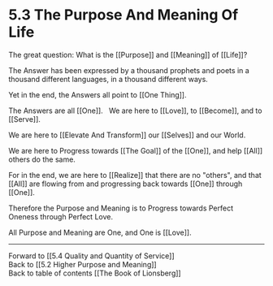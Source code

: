 # 5.3 The Purpose And Meaning Of Life

The great question: What is the [[Purpose]] and [[Meaning]] of [[Life]]? 

The Answer has been expressed by a thousand prophets and poets in a thousand different languages, in a thousand different ways. 

Yet in the end, the Answers all point to [[One Thing]]. 

The Answers are all [[One]]. 
 
We are here to [[Love]], to [[Become]], and to [[Serve]]. 

We are here to [[Elevate And Transform]] our [[Selves]] and our World. 

We are here to Progress towards [[The Goal]] of the [[One]], and help [[All]] others do the same. 

For in the end, we are here to [[Realize]] that there are no "others", and that [[All]] are flowing from and progressing back towards [[One]] through [[One]].  

Therefore the Purpose and Meaning is to Progress towards Perfect Oneness through Perfect Love. 

All Purpose and Meaning are One, and One is [[Love]]. 

___

Forward to [[5.4 Quality and Quantity of Service]]  
Back to [[5.2 Higher Purpose and Meaning]]    
Back to table of contents [[The Book of Lionsberg]]  

